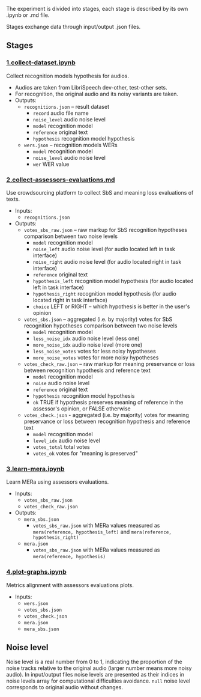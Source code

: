 The experiment is divided into stages, each stage is described by its own .ipynb or .md file.

Stages exchange data through input/output .json files.

## Stages

###  [1.collect-dataset.ipynb](./1.collect-dataset.ipynb) 
Collect recognition models hypothesis for audios.
- Audios are taken from LibriSpeech dev-other, test-other sets.
- For recognition, the original audio and its noisy variants are taken.
- Outputs:
    - `recognitions.json` – result dataset
      - `record` audio file name
      - `noise_level` audio noise level
      - `model` recognition model
      - `reference` original text
      - `hypothesis` recognition model hypothesis
    - `wers.json` – recognition models WERs
      - `model` recognition model
      - `noise_level` audio noise level
      - `wer` WER value
    
### [2.collect-assessors-evaluations.md](./2.collect-assessors-evaluations.md)
Use crowdsourcing platform to collect SbS and meaning loss evaluations of texts.
- Inputs:
    - `recognitions.json`
- Outputs:
    - `votes_sbs_raw.json` – raw markup for SbS recognition hypotheses comparison between two noise levels
      - `model` recognition model
      - `noise_left` audio noise level (for audio located left in task interface)
      - `noise_right` audio noise level (for audio located right in task interface)
      - `reference` original text
      - `hypothesis_left` recognition model hypothesis (for audio located left in task interface)
      - `hypothesis_right` recognition model hypothesis (for audio located right in task interface)
      - `choice` LEFT or RIGHT – which hypothesis is better in the user's opinion
    - `votes_sbs.json` – aggregated (i.e. by majority) votes for SbS recognition hypotheses comparison between two noise levels
      - `model` recognition model
      - `less_noise_idx` audio noise level (less one)
      - `more_noise_idx` audio noise level (more one)
      - `less_noise_votes` votes for less noisу hypotheses
      - `more_noise_votes` votes for more noisу hypotheses
    - `votes_check_raw.json` – raw markup for meaning preservance or loss between recognition hypothesis and reference text
      - `model` recognition model
      - `noise` audio noise level
      - `reference` original text
      - `hypothesis` recognition model hypothesis
      - `ok` TRUE if hypothesis preserves meaning of reference in the assessor's opinion, or FALSE otherwise
    - `votes_check.json` - aggregated (i.e. by majority) votes for meaning preservance or loss between recognition hypothesis and reference text
      - `model` recognition model
      - `level_idx` audio noise level
      - `votes_total` total votes
      - `votes_ok` votes for "meaning is preserved"
    
### [3.learn-mera.ipynb](./3.learn-mera.ipynb)
Learn MERa using assessors evaluations.
- Inputs:
    - `votes_sbs_raw.json`
    - `votes_check_raw.json`
- Outputs:
    - `mera_sbs.json`
      - `votes_sbs_raw.json` with MERa values measured as `mera(reference, hypothesis_left)` and `mera(reference, hypothesis_right)`
    - `mera.json`
      - `votes_sbs_raw.json` with MERa values measured as `mera(reference, hypothesis)`

### [4.plot-graphs.ipynb](./4.plot-graphs.ipynb)
Metrics alignment with assessors evaluations plots.
- Inputs:
    - `wers.json`
    - `votes_sbs.json`
    - `votes_check.json`
    - `mera.json`
    - `mera_sbs.json`

## Noise level

Noise level is a real number from 0 to 1, indicating the proportion of the noise tracks relative to the original audio (larger number means more noisy audio).
In input/output files noise levels are presented as their indices in noise levels array for computational difficulties avoidance.
`null` noise level corresponds to original audio without changes.